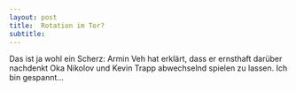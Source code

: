 ```yaml
---
layout: post
title:  Rotation im Tor?
subtitle:  
---
```


Das ist ja wohl ein Scherz: Armin Veh hat erklärt, dass er ernsthaft darüber nachdenkt Oka Nikolov und Kevin Trapp abwechselnd spielen zu lassen. Ich bin gespannt...


